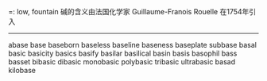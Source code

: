 =: low, fountain
碱的含义由法国化学家 Guillaume-Franois Rouelle 在1754年引入

---
abase
base
baseborn
baseless
baseline
baseness
baseplate
subbase
basal
basic
basicity
basics
basify
basilar
basilical
basin
basis
basophil
bass
basset
bibasic
dibasic
monobasic
polybasic
tribasic
ultrabasic
basad
kilobase